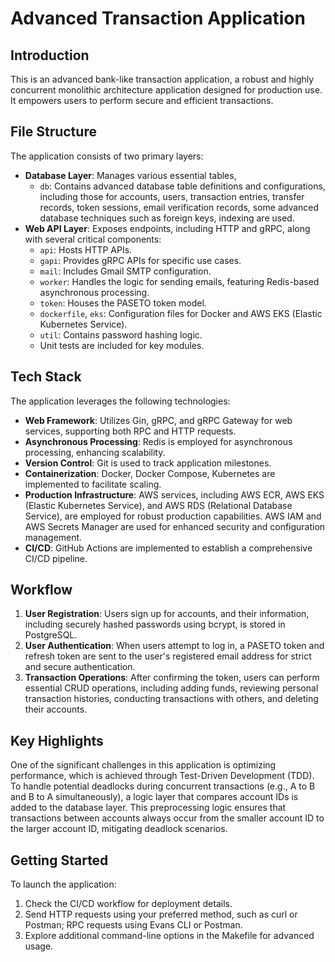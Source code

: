 # Advanced Transaction Application

## Introduction

This is an advanced bank-like transaction application, a robust and highly concurrent monolithic architecture application designed for production use. It empowers users to perform secure and efficient transactions.

## File Structure

The application consists of two primary layers:

- **Database Layer**: Manages various essential tables,
  - `db`: Contains advanced database table definitions and configurations, including those for accounts, users, transaction entries, transfer records, token sessions, email verification records, some advanced database techniques such as foreign keys, indexing are used.
- **Web API Layer**: Exposes endpoints, including HTTP and gRPC, along with several critical components:
  - `api`: Hosts HTTP APIs.
  - `gapi`: Provides gRPC APIs for specific use cases.
  - `mail`: Includes Gmail SMTP configuration.
  - `worker`: Handles the logic for sending emails, featuring Redis-based asynchronous processing.
  - `token`: Houses the PASETO token model.
  - `dockerfile`, `eks`: Configuration files for Docker and AWS EKS (Elastic Kubernetes Service).
  - `util`: Contains password hashing logic.
  - Unit tests are included for key modules.

## Tech Stack

The application leverages the following technologies:

- **Web Framework**: Utilizes Gin, gRPC, and gRPC Gateway for web services, supporting both RPC and HTTP requests.
- **Asynchronous Processing**: Redis is employed for asynchronous processing, enhancing scalability.
- **Version Control**: Git is used to track application milestones.
- **Containerization**: Docker, Docker Compose, Kubernetes are implemented to facilitate scaling.
- **Production Infrastructure**: AWS services, including AWS ECR, AWS EKS (Elastic Kubernetes Service), and AWS RDS (Relational Database Service), are employed for robust production capabilities. AWS IAM and AWS Secrets Manager are used for enhanced security and configuration management.
- **CI/CD**: GitHub Actions are implemented to establish a comprehensive CI/CD pipeline.

## Workflow

1. **User Registration**: Users sign up for accounts, and their information, including securely hashed passwords using bcrypt, is stored in PostgreSQL.
2. **User Authentication**: When users attempt to log in, a PASETO token and refresh token are sent to the user's registered email address for strict and secure authentication.
3. **Transaction Operations**: After confirming the token, users can perform essential CRUD operations, including adding funds, reviewing personal transaction histories, conducting transactions with others, and deleting their accounts.

## Key Highlights

One of the significant challenges in this application is optimizing performance, which is achieved through Test-Driven Development (TDD). To handle potential deadlocks during concurrent transactions (e.g., A to B and B to A simultaneously), a logic layer that compares account IDs is added to the database layer. This preprocessing logic ensures that transactions between accounts always occur from the smaller account ID to the larger account ID, mitigating deadlock scenarios.

## Getting Started

To launch the application:

1. Check the CI/CD workflow for deployment details.
2. Send HTTP requests using your preferred method, such as curl or Postman; RPC requests using Evans CLI or Postman.
3. Explore additional command-line options in the Makefile for advanced usage.
